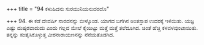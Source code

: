 +++
title = "94 ಕಳುಹಿದನು ಸುರಮುನಿಯನುದರದೊ"

+++
94. ಈ ಕಡೆ ದೇವರ್ಷಿ ನಾರದನನ್ನು ಬೀಳ್ಕೊಂಡ. ಯಾಗದ ಬಗೆಗಿನ ಅಂತಸ್ತಾಪ ಉದರಕ್ಕೆ ಇಳಿಯಿತು. ಯಜ್ಞ ಎಷ್ಟು ದುಷ್ಕರವಾದುದು ಎಂದು ಗಲ್ಲದ ಮೇಲೆ ಕೈಯಿಟ್ಟು ಮತ್ತೆ ಮತ್ತೆ ತಲೆದೂಗಿದ. ಚಿಂತೆ ಹೆಚ್ಚಿ ಕಳವಳವುಂಟಾಯಿತು. ತನ್ನನ್ನು ಸಂತೈಸಿಕೊಳ್ಳುತ್ತ ವೀರನಾರಾಯಣನನ್ನು ನೆನೆಯತೊಡಗಿದ.